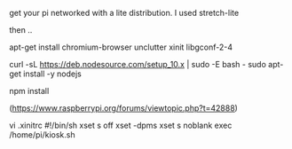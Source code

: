 get your pi networked with a lite distribution.  I used stretch-lite

then ..

apt-get install chromium-browser unclutter xinit libgconf-2-4

curl -sL https://deb.nodesource.com/setup_10.x | sudo -E bash -
sudo apt-get install -y nodejs

npm install 

(https://www.raspberrypi.org/forums/viewtopic.php?t=42888)

vi .xinitrc
  #!/bin/sh
  xset s off
  xset -dpms
  xset s noblank
  exec /home/pi/kiosk.sh